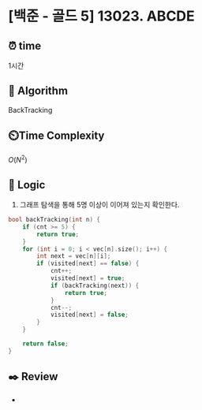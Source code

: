 # [백준 - 골드 5] 13023. ABCDE

## ⏰  **time**
1시간

## :pushpin: **Algorithm**
BackTracking

## ⏲️**Time Complexity**
$O(N^2)$

## :round_pushpin: **Logic**
1. 그래프 탐색을 통해 5명 이상이 이어져 있는지 확인한다.
```cpp
bool backTracking(int n) {
	if (cnt >= 5) {
		return true;
	}
	for (int i = 0; i < vec[n].size(); i++) {
		int next = vec[n][i];
		if (visited[next] == false) {
			cnt++;
			visited[next] = true;
			if (backTracking(next)) {
				return true;
			}
			cnt--;
			visited[next] = false;
		}
	}

	return false;
}
```

## :black_nib: **Review**
- 
